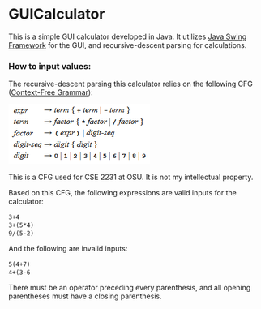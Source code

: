 # GUICalculator

This is a simple GUI calculator developed in Java. It utilizes [Java Swing Framework](https://en.wikipedia.org/wiki/Swing_(Java)) for the GUI, and recursive-descent parsing for calculations.

### How to input values:
The recursive-descent parsing this calculator relies on the following CFG ([Context-Free Grammar](https://en.wikipedia.org/wiki/Context-free_grammar)):

![CFG](images/cfg.png)

This is a CFG used for CSE 2231 at OSU. It is not my intellectual property.

Based on this CFG, the following expressions are valid inputs for the calculator:
```
3+4
3+(5*4)
9/(5-2)
```

And the following are invalid inputs:
```
5(4+7)
4+(3-6
```
There must be an operator preceding every parenthesis, and all opening parentheses must have a closing parenthesis.
